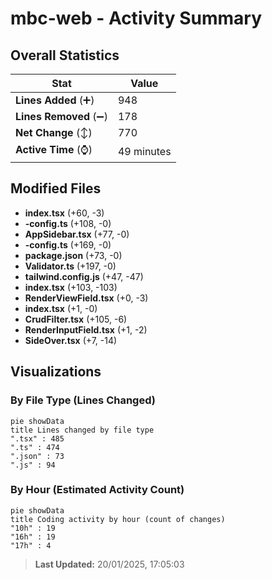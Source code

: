 # mbc-web - Activity Summary 

## Overall Statistics

| Stat                   | Value                                                             |
| ---------------------- | ----------------------------------------------------------------- |
| **Lines Added** (➕)   | 948                                          |
| **Lines Removed** (➖) | 178                                        |
| **Net Change** (↕)    | 770                |
| **Active Time** (⌚)   | 49 minutes |


## Modified Files
- **index.tsx** (+60, -3)
- **-config.ts** (+108, -0)
- **AppSidebar.tsx** (+77, -0)
- **-config.ts** (+169, -0)
- **package.json** (+73, -0)
- **Validator.ts** (+197, -0)
- **tailwind.config.js** (+47, -47)
- **index.tsx** (+103, -103)
- **RenderViewField.tsx** (+0, -3)
- **index.tsx** (+1, -0)
- **CrudFilter.tsx** (+105, -6)
- **RenderInputField.tsx** (+1, -2)
- **SideOver.tsx** (+7, -14)

## Visualizations

### By File Type (Lines Changed)

```mermaid
pie showData
title Lines changed by file type
".tsx" : 485
".ts" : 474
".json" : 73
".js" : 94
```

### By Hour (Estimated Activity Count)

```mermaid
pie showData
title Coding activity by hour (count of changes)
"10h" : 19
"16h" : 19
"17h" : 4
```


> **Last Updated:** 20/01/2025, 17:05:03